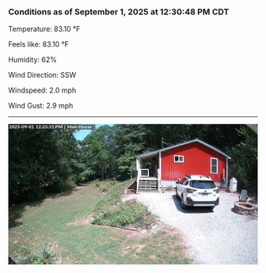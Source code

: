 ### Conditions as of September 1, 2025 at 12:30:48 PM CDT 

Temperature: 83.10 &deg;F

Feels like: 83.10 &deg;F

Humidity: 62%

Wind Direction: SSW

Windspeed: 2.0 mph

Wind Gust: 2.9 mph

---

<img src="./images/latest.jpeg"/>

